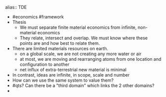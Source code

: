 alias:: TDE

- #economics #framework
- Thesis
	- We must separate finite material economics from infinite, non-material economics
	- They relate, intersect and overlap. We must know where these points are and how best to relate them.
- There are limited materials resources on earth.
	- on a global scale, we are not creating any more water or air
	- at most, we are moving and rearranging atoms from one location and configuration to another
	- net influx of extra-terrestrial new material is minimal
- In contrast, ideas are infinite, in scope, scale and number
- How can we use the same system to value them?
- #qts? Can there be a "third domain" which links the 2 other domains?
-